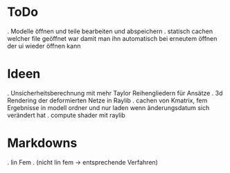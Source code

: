 # ToDo
. Modelle öffnen und teile bearbeiten und abspeichern
. statisch cachen welcher file geöffnet war damit man ihn automatisch bei erneutem öffnen der ui wieder öffnen kann

# Ideen
. Unsicherheitsberechnung mit mehr Taylor Reihengliedern für Ansätze
. 3d Rendering der deformierten Netze in Raylib
. cachen von Kmatrix, fem Ergebnisse in modell ordner und nur laden wenn änderungsdatum sich verändert hat
. compute shader mit raylib

# Markdowns
. lin Fem
. (nicht lin fem -> entsprechende Verfahren)